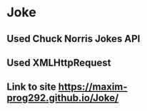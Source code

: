 # Joke
## Used Chuck Norris Jokes API
## Used XMLHttpRequest
## Link to site https://maxim-prog292.github.io/Joke/
